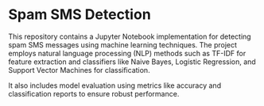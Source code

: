 # Spam SMS Detection
This repository contains a Jupyter Notebook implementation for detecting spam SMS messages using machine learning techniques. The project employs natural language processing (NLP) methods such as TF-IDF for feature extraction and classifiers like Naive Bayes, Logistic Regression, and Support Vector Machines for classification.

It also includes model evaluation using metrics like accuracy and classification reports to ensure robust performance.
